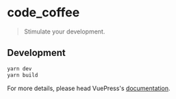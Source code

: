 # code_coffee

> Stimulate your development.

## Development

```bash
yarn dev
yarn build
```

For more details, please head VuePress's [documentation](https://v1.vuepress.vuejs.org/).

